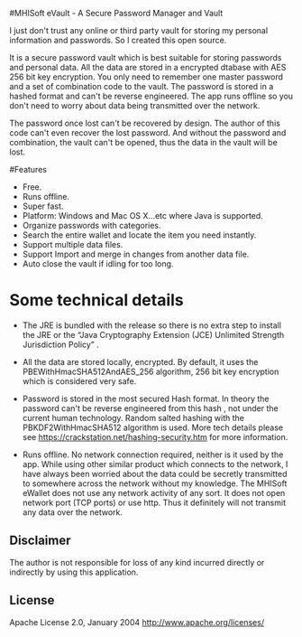 #MHISoft eVault - A Secure Password Manager and  Vault

I just don't trust any online or third party vault for storing my personal information and passwords.  So I created this open source.

It is a secure password vault which is best suitable for storing passwords and personal data.  All the data are stored in a encrypted dtabase with AES 256 bit key  encryption. You only need to remember one master password and a set of combination code to the vault. The password is stored in a hashed format and can't be reverse engineered.  The app runs offline so you don't need to worry about data being transmitted over the network.  

The password once lost can't be recovered by design. The author of this code can't even recover the lost password. And without the password and combination, the vault can't be opened, thus the data in the vault will be lost. 

#Features
* Free. 
* Runs offline.
* Super fast. 
* Platform: Windows and Mac OS X...etc where Java  is supported. 
* Organize  passwords with categories.  
* Search the entire wallet and locate the item you need instantly. 
* Support multiple data files. 
* Support Import and merge in changes from another data file. 
* Auto close the vault if idling for too long.

# Some technical details

*  The JRE is bundled with the release so there is no extra step to install the JRE or  the  “Java Cryptography Extension (JCE) Unlimited Strength Jurisdiction Policy” .  

* All the data are stored locally, encrypted. By default, it uses the PBEWithHmacSHA512AndAES_256 algorithm, 256 bit key encryption which is considered very safe. 
 
* Password is stored in the most secured Hash format. In theory the password can't be reverse engineered from this hash , not under the current human technology. Random salted hashing with the  PBKDF2WithHmacSHA512 algorithm is used.   More tech details please see  https://crackstation.net/hashing-security.htm for more information.

* Runs offline. No network connection required, neither is it used by the app. 
 While using other similar product which connects to the network, I have always been worried about the data could be secretly transmitted to somewhere across the network without my knowledge.  The MHISoft eWallet does not use any network activity of any sort. It does not open network port (TCP ports) or use http.  Thus it definitely will not transmit any data over the network. 
 
## Disclaimer
The author is not responsible for loss of any kind incurred directly or indirectly by using this application.

## License
Apache License 2.0, January 2004 http://www.apache.org/licenses/



